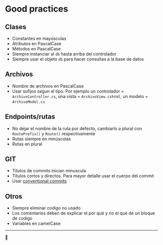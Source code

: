 # Good practices

## Clases
- Constantes en mayúsculas
- Atributos en PascalCase
- Métodos en PascalCase
- Siempre instanciar al `db` hasta arriba del controlador
- Siempre usar el objeto `db` para hacer consultas a la base de datos
## Archivos
- Nombre de archivos en PascalCase
- Usar sufijos segun el tipo. Por ejemplo un controlador = `ArchivoController.cs`, una vista = `ArchivoView.cshtml`, un modelo = `ArchivoModel.cs`

## Endpoints/rutas
- No dejar el nombre de la ruta por defecto, cambiarlo a plural con `RoutePrefix()` y `Route()` respectivamente
- Rutas siempre en minúsculas
- Rutas en plural

## GIT
- Titulos de commits inician minuscula
- Titulos cortos y directos. Para mayor detalle usar el cuerpo del commit
- Usar [conventional commits](https://www.conventionalcommits.org/en/v1.0.0/) 

## Otros
- Siempre eliminar codigo no usado
- Los comentarios deben de explicar el por qué y no el qué de un bloque de codigo
- Variables en camelCase

---
:bamboo:
